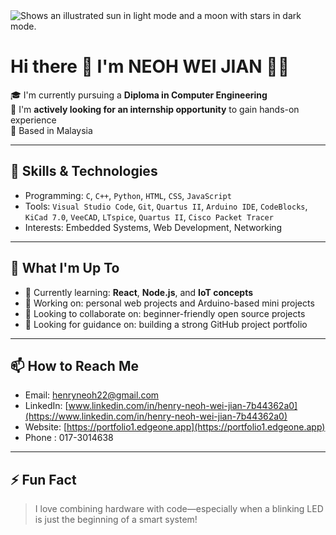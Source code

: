 <picture>
  <source media="(prefers-color-scheme: dark)" srcset="https://user-images.githubusercontent.com/25423296/163456776-7f95b81a-f1ed-45f7-b7ab-8fa810d529fa.png">
  <source media="(prefers-color-scheme: light)" srcset="https://user-images.githubusercontent.com/25423296/163456779-a8556205-d0a5-45e2-ac17-42d089e3c3f8.png">
  <img alt="Shows an illustrated sun in light mode and a moon with stars in dark mode." src="https://user-images.githubusercontent.com/25423296/163456779-a8556205-d0a5-45e2-ac17-42d089e3c3f8.png">
</picture>

# Hi there 👋 I'm NEOH WEI JIAN 🧑‍🎓

🎓 I'm currently pursuing a **Diploma in Computer Engineering**  
💼 I'm **actively looking for an internship opportunity** to gain hands-on experience  
📍 Based in Malaysia

---

## 🔧 Skills & Technologies
- Programming: `C`, `C++`, `Python`, `HTML`, `CSS`, `JavaScript`
- Tools: `Visual Studio Code`, `Git`, `Quartus II`, `Arduino IDE`, `CodeBlocks`, `KiCad 7.0`, `VeeCAD`, `LTspice`, `Quartus II`, `Cisco Packet Tracer`
- Interests: Embedded Systems, Web Development, Networking

---

## 🚀 What I'm Up To
- 🌱 Currently learning: **React**, **Node.js**, and **IoT concepts**
- 🔭 Working on: personal web projects and Arduino-based mini projects
- 👯 Looking to collaborate on: beginner-friendly open source projects
- 🤔 Looking for guidance on: building a strong GitHub project portfolio

---

## 📫 How to Reach Me
- Email: [henryneoh22@gmail.com](mailto:henryneoh22@gmail.com)
- LinkedIn: [www.linkedin.com/in/henry-neoh-wei-jian-7b44362a0](https://www.linkedin.com/in/henry-neoh-wei-jian-7b44362a0)
- Website: [https://portfolio1.edgeone.app](https://portfolio1.edgeone.app)
- Phone : 017-3014638

---

## ⚡ Fun Fact
> I love combining hardware with code—especially when a blinking LED is just the beginning of a smart system!

